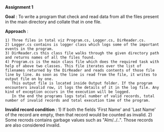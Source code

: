 **Assignment 1**

**Goal** : To write a program that check and read data from all the files present in the main directory and collate that in one file.

**Approach** :
	
	1) Three files in total viz Program.cs, Logger.cs, DirReader.cs.
	2) Logger.cs contains is logger class which logs some of the important events in the program.
	3) DirReader.cs this class file walks through the given directory path and returns names of all the files found.
	4) Program.cs is the main class file which does the required task with help of above two classes. This file iterates over the list of filenames returned by the DirReader and reads contents of those file line by line. As soon as the line is read from the file, it writes to output file on by one.
	   This output file is located inside Output folder. If the program encounters invalid row, it logs the details of it in the log file. Any kind of exception occurs in the execution will be logged.
	   In the end the programs logs total number of valid records, total number of invalid records and total execution time of the program.

**Invalid record condition** :
	1) If both the fields 'First Name' and 'Last Name' of the record are empty, then that record would be counted as invalid.
	2) Some recrods contains garbage values such as "Alm/../..". Those records are also considered invalid.
